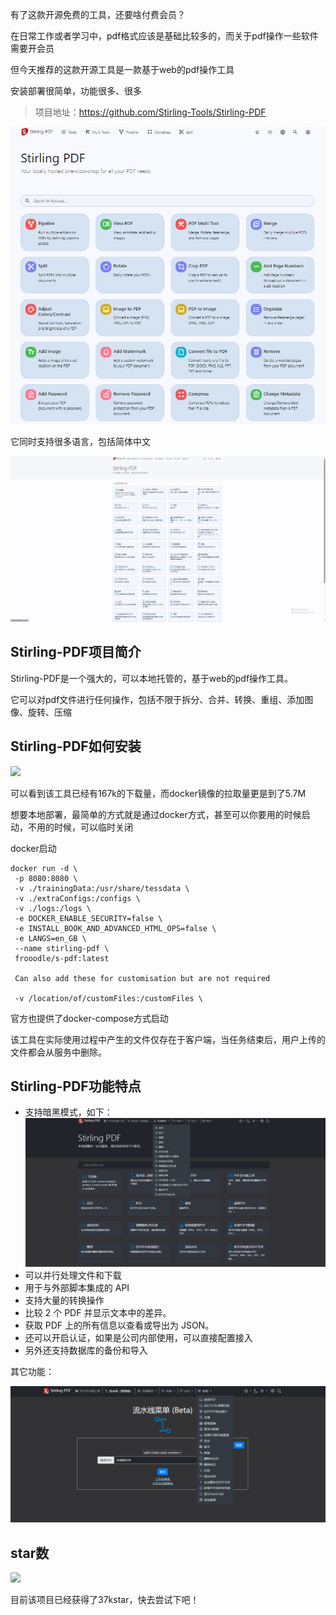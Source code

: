 有了这款开源免费的工具，还要啥付费会员？

在日常工作或者学习中，pdf格式应该是基础比较多的，而关于pdf操作一些软件需要开会员

但今天推荐的这款开源工具是一款基于web的pdf操作工具

安装部署很简单，功能很多、很多

>项目地址：https://github.com/Stirling-Tools/Stirling-PDF 

![](image.png)

它同时支持很多语言，包括简体中文

![中文](image-1.png)

## Stirling-PDF项目简介

Stirling-PDF是一个强大的，可以本地托管的，基于web的pdf操作工具。

它可以对pdf文件进行任何操作，包括不限于拆分、合并、转换、重组、添加图像、旋转、压缩

## Stirling-PDF如何安装

 ![](https://img.shields.io/github/downloads/Stirling-Tools/Stirling-PDF/total?style=flat-square)

 可以看到该工具已经有167k的下载量，而docker镜像的拉取量更是到了5.7M

 想要本地部署，最简单的方式就是通过docker方式，甚至可以你要用的时候启动，不用的时候，可以临时关闭

 docker启动

 ```
 docker run -d \
  -p 8080:8080 \
  -v ./trainingData:/usr/share/tessdata \
  -v ./extraConfigs:/configs \
  -v ./logs:/logs \
  -e DOCKER_ENABLE_SECURITY=false \
  -e INSTALL_BOOK_AND_ADVANCED_HTML_OPS=false \
  -e LANGS=en_GB \
  --name stirling-pdf \
  frooodle/s-pdf:latest

  Can also add these for customisation but are not required

  -v /location/of/customFiles:/customFiles \
 ```
官方也提供了docker-compose方式启动

该工具在实际使用过程中产生的文件仅存在于客户端，当任务结束后，用户上传的文件都会从服务中删除。

## Stirling-PDF功能特点

- 支持暗黑模式，如下：
![](image-2.png)
- 可以并行处理文件和下载
- 用于与外部脚本集成的 API
- 支持大量的转换操作
- 比较 2 个 PDF 并显示文本中的差异。
- 获取 PDF 上的所有信息以查看或导出为 JSON。
- 还可以开启认证，如果是公司内部使用，可以直接配置接入
- 另外还支持数据库的备份和导入

其它功能：

![](image-3.png)

## star数

 ![](https://img.shields.io/github/stars/Stirling-Tools/Stirling-PDF?style=flat-square)

 目前该项目已经获得了37kstar，快去尝试下吧！